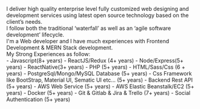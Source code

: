 

I deliver high quality enterprise level fully customized web designing and development services using latest open source technology based on the client’s needs.<br>
I follow both the traditional ‘waterfall’ as well as an ‘agile software development’ lifecycle.<br>
I'm a Web developer and I have much experiences with Frontend Development & MERN Stack development.<br>
My Strong Experiences as follow:<br>
    - Javascript(8+ years)
    - ReactJS/Redux (4+ years)
    - Node/Express(5+ years)
    - ReactNative(3+ years)
    - PHP (5+ years)
    - HTML/Sass/Css (6 + years)
    - PostgreSql/Mongo/MySQL Database (5+ years)
    - Css Framework like BootStrap, Material UI, Sematic UI etc… (5+ years)
    - Backend Rest API (5+ years)
    - AWS Web Service (5+ years)
    - AWS Elastic Beanstalk/EC2 (5+ years)
    - Docker (5+ years)
    - Git & Gitlab & Jira & Trello (7+ years)
    - Social Authentication (5+ years)


<!---
supercoder101/supercoder101 is a ✨ special ✨ repository because its `README.md` (this file) appears on your GitHub profile.
You can click the Preview link to take a look at your changes.
--->
